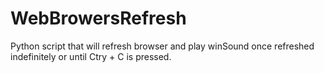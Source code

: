 # WebBrowersRefresh
Python script that will refresh browser and play winSound once refreshed indefinitely or until Ctry + C is pressed. 
